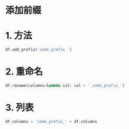 # 添加前缀
# 1. 方法
```python
df.add_prefix('some_prefix_')
```
# 2. 重命名
```python
df.rename(columns=lambda col: col + '_some_prefix_')
```
# 3. 列表
```python
df.columns = 'some_prefix_' + df.columns
```
